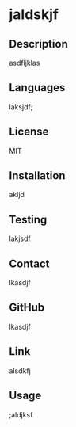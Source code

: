 
# jaldskjf

## Description 
asdfljklas

## Languages
laksjdf;

## License
MIT

## Installation 
akljd

## Testing 
lakjsdf

## Contact 
lkasdjf

## GitHub
lkasdjf

## Link 
alsdkfj

## Usage 
;aldjksf

